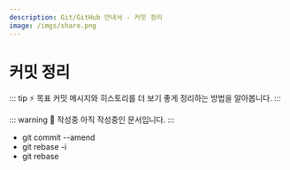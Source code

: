 ```yaml
---
description: Git/GitHub 안내서 - 커밋 정리
image: /imgs/share.png
---
```


# 커밋 정리

::: tip ⚡️ 목표
커밋 메시지와 히스토리를 더 보기 좋게 정리하는 방법을 알아봅니다.
:::

::: warning 🚧 작성중
아직 작성중인 문서입니다.
:::

- git commit --amend
- git rebase -i
- git rebase

